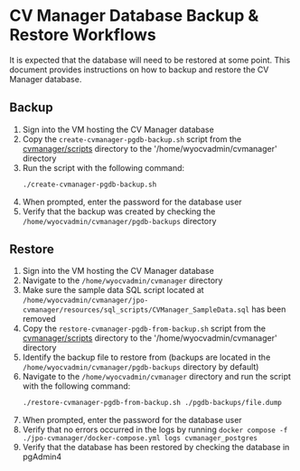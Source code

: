 # CV Manager Database Backup & Restore Workflows
It is expected that the database will need to be restored at some point. This document provides instructions on how to backup and restore the CV Manager database.

## Backup
1. Sign into the VM hosting the CV Manager database
1. Copy the `create-cvmanager-pgdb-backup.sh` script from the [cvmanager/scripts](../scripts/) directory to the '/home/wyocvadmin/cvmanager' directory
1. Run the script with the following command:
    ```bash
    ./create-cvmanager-pgdb-backup.sh
    ```
1. When prompted, enter the password for the database user
1. Verify that the backup was created by checking the `/home/wyocvadmin/cvmanager/pgdb-backups` directory

## Restore
1. Sign into the VM hosting the CV Manager database
1. Navigate to the `/home/wyocvadmin/cvmanager` directory
1. Make sure the sample data SQL script located at `/home/wyocvadmin/cvmanager/jpo-cvmanager/resources/sql_scripts/CVManager_SampleData.sql` has been removed
1. Copy the `restore-cvmanager-pgdb-from-backup.sh` script from the [cvmanager/scripts](../scripts/) directory to the '/home/wyocvadmin/cvmanager' directory
1. Identify the backup file to restore from (backups are located in the `/home/wyocvadmin/cvmanager/pgdb-backups` directory by default)
1. Navigate to the `/home/wyocvadmin/cvmanager` directory and run the script with the following command:
    ```bash
    ./restore-cvmanager-pgdb-from-backup.sh ./pgdb-backups/file.dump
    ```
1. When prompted, enter the password for the database user
1. Verify that no errors occurred in the logs by running `docker compose -f ./jpo-cvmanager/docker-compose.yml logs cvmanager_postgres`
1. Verify that the database has been restored by checking the database in pgAdmin4